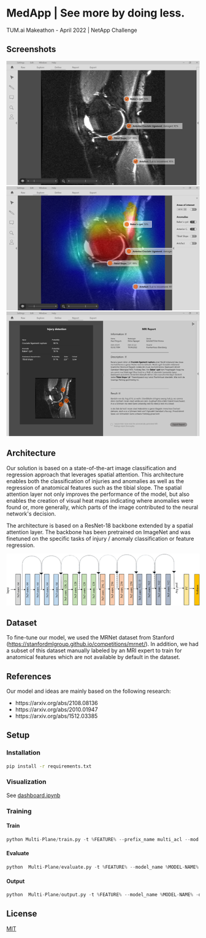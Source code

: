 # MedApp | See more by doing less.
TUM.ai Makeathon - April 2022 | NetApp Challenge

## Screenshots

<img src="/images/Screenshot_1.png"/>
<img src="/images/Screenshot_2.png"/>
<img src="/images/Screenshot_3.png"/>

## Architecture

Our solution is based on a state-of-the-art image classification and regression approach that leverages spatial attention. This architecture enables both the classification of injuries and anomalies as well as the regression of anatomical features such as the tibial slope. The spatial attention layer not only improves the performance of the model, but also enables the creation of visual heat maps indicating where anomalies were found or, more generally, which parts of the image contributed to the neural network's decision.

The architecture is based on a ResNet-18 backbone extended by a spatial attention layer. The backbone has been pretrained on ImageNet and was finetuned on the specific tasks of injury / anomaly classification or feature regression.

<img src="/images/Original-ResNet-18-Architecture.png"/>

## Dataset

To fine-tune our model, we used the MRNet dataset from Stanford (https://stanfordmlgroup.github.io/competitions/mrnet/). In addition, we had a subset of this dataset manually labeled by an MRI expert to train for anatomical features which are not available by default in the dataset. 

## References

Our model and ideas are mainly based on the following research:
<ul>
  <li>https://arxiv.org/abs/2108.08136</li>
  <li>https://arxiv.org/abs/2010.01947</li>
  <li>https://arxiv.org/abs/1512.03385</li>
</ul>

## Setup

### Installation

```bash
pip install -r requirements.txt
```

### Visualization

See [dashboard.ipynb](/visualization/dashboard.ipynb)

### Training 

#### Train

```python
python Multi-Plane/train.py -t %FEATURE% --prefix_name multi_acl --mod mp1 -d %DATA-DIR% --epochs 30
```

#### Evaluate

```python
python  Multi-Plane/evaluate.py -t %FEATURE% --model_name %MODEL-NAME% -d %DATA-DIR% -md %MODEL-DIR%
```

#### Output

```python
python  Multi-Plane/output.py -t %FEATURE% --model_name %MODEL-NAME% -d %DATA-DIR% -md %MODEL-DIR%
```

## License
[MIT](https://choosealicense.com/licenses/mit/)
